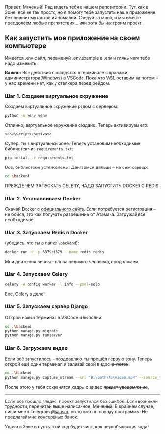 Привет, Меченый! Рад видеть тебя в нашем репозитории. Тут, как в Зоне, всё не так просто, но я помогу тебе запустить наше приложение без лишних мутантов и аномалий. Следуй за мной, и мы вместе преодолеем любые препятствия… или хотя бы настроим проект.

## Как запустить мое приложение на своем компьютере

Имеется .env файл, переменуй .env.example в .env и глянь чего тебе надо изменить

**Важно:** Все действия проводятся в терминале с правами администратора(Windows) в VSCode. Пока что WSL оставим на потом – у нас времени нет, как у сталкера перед рейдом.

### Шаг 1. Создаем виртуальное окружение
Создаём виртуальное окружение рядом с сервером:
```bash
python -m venv venv
```
Отлично, виртуальное окружение создано. Теперь активируем его:
```bash
venv\Scripts\activate
```

Супер, ты в виртуальной зоне. Теперь установим необходимые библиотеки из `requirements.txt`:
```bash
pip install -r requirements.txt
```
Всё, библиотеки установлены. Двигаемся дальше – на сам сервер:
```bash
cd \backend
```

ПРЕЖДЕ ЧЕМ ЗАПУСКАТЬ CELERY, НАДО ЗАПУСТИТЬ DOCKER С REDIS
### Шаг 2. Устанавливаем Docker
 Скачай Docker с [официального сайта](https://www.docker.com/). Если потребуется регистрация – не бойся, это как получать разрешение от Атамана. Загружай всё необходимое.
### Шаг 3. Запускаем Redis в Docker
  (убедись, что ты в папке `\backend`):
   ```bash
   docker run -d -p 6379:6379 --name redis redis
   ```

Мои движения вечны – слова великого человека, продолжаем.

### Шаг 4. Запускаем Celery
```bash
celery -A config worker -l info --pool=solo
```
Еее, Celery в деле!

### Шаг 5. Запускаем сервер Django
Открой новый терминал в VSCode и выполни:
```bash
cd .\backend
python manage.py migrate
python manage.py runserver
```

### Шаг 6. Загружаем видео
Если всё запустилось – поздравляю, ты прошёл первую зону. Теперь открой ещё один терминал и заливай свой видос ~~ip-поток~~:
```bash
cd .\backend
python manage.py capture_stream --url "B:\path\to\video.mp4" --source_type "file" --interval 1
```

После этого у тебя сохранятся кадры с видео ~~придет уведомление~~.

---

Если всё прошло гладко, проект запустился без ошибок. Если возникли трудности, перечитай выше написанное, Меченый. В крайнем случае, пиши мне в Telegram [@sauscr](https://t.me/sauscr), но только по поводу программы. Не предлагай мне консервных банок.

Удачи в Зоне и пусть твой код будет чист, как чернобыльская вода!
